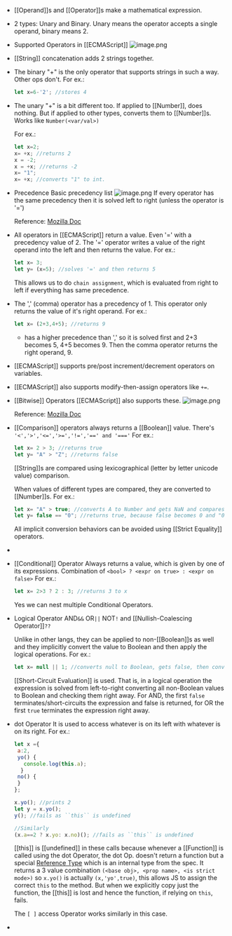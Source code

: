 - [[Operand]]s and [[Operator]]s make a mathematical expression.
- 2 types: Unary and Binary. Unary means the operator accepts a single operand, binary means 2.
- Supported Operators in [[ECMAScript]]
  ![image.png](../assets/image_1685373168911_0.png)
- [[String]] concatenation adds 2 strings together.
- The binary "+" is the only operator that supports strings in such a way. Other ops don't.
  For ex.:
  ```js
  let x=6-'2'; //stores 4
  ```
- The unary "+" is a bit different too.
  If applied to [[Number]], does nothing. But if applied to other types, converts them to [[Number]]s.
  Works like ``Number(<var/val>)``
  
  For ex.:
  ```js
  let x=2;
  x= +x; //returns 2
  x = -2;
  x = +x; //returns -2
  x= "1";
  x= +x; //converts "1" to int.
  ```
- Precedence
  Basic precedency list
  ![image.png](../assets/image_1685374105624_0.png)
  If every operator has the same precedency then it is solved left to right (unless the operator is '=')
   
  
  Reference: [Mozilla Doc](https://developer.mozilla.org/en-US/docs/Web/JavaScript/Reference/Operators/Operator_Precedence)
- All operators in [[ECMAScript]] return a value.
  Even '=' with a precedency value of 2.
  The '=' operator writes a value of the right operand into the left and then returns the value.
  For ex.:
  ```js
  let x= 3;
  let y= (x=5); //solves '=' and then returns 5
  
  ```
  This allows us to do ``chain assignment``, which is evaluated from right to left if everything has same precedence.
- The ',' (comma) operator has a precedency of 1. This operator only returns the value of it's right operand.
  For ex.:
  ```js
  let x= (2+3,4+5); //returns 9
  ```
  + has a higher precedence than ',' so it is solved first and 2+3 becomes 5, 4+5 becomes 9. Then the comma operator returns the right operand, 9.
- [[ECMAScript]] supports pre/post increment/decrement operators on variables.
- [[ECMAScript]] also supports modify-then-assign operators like ``+=``.
- [[Bitwise]] Operators
  [[ECMAScript]] also supports these.
  ![image.png](../assets/image_1685374441877_0.png)
  
  Reference: [Mozilla Doc](https://developer.mozilla.org/en-US/docs/Web/JavaScript/Guide/Expressions_and_Operators#bitwise_operators)
- [[Comparison]] operators always returns a [[Boolean]] value. 
  There's ``'<','>','<=','>=','!=','==' and '==='``
  For ex.:
  ```js
  let x= 2 > 3; //returns true
  let y= "A" > "Z"; //returns false
  ```
  [[String]]s are compared using lexicographical (letter by letter unicode value) comparison.
  
  When values of different types are compared, they are converted to [[Number]]s. 
  For ex.:
  ```js
  let x= "A" > true; //converts A to Number and gets NaN and compares NaN to 1. Returns false.
  let y= false == "0"; //returns true, because false becomes 0 and "0" also becomes 0.
  ```
  All implicit conversion behaviors can be avoided using [[Strict Equality]] operators.
-
- [[Conditional]] Operator
  Always returns a value, which is given by one of its expressions.
  Combination of ``<bool> ? <expr on true> : <expr on false>``
  For ex.:
  ```js
  let x= 2>3 ? 2 : 3; //returns 3 to x 
  ```
  
  Yes we can nest multiple Conditional Operators.
- Logical Operator
  AND``&&`` OR``||`` NOT``!`` and [[Nullish-Coalescing Operator]]``??``
  
  Unlike in other langs, they can be applied to non-[[Boolean]]s as well and they implicitly convert the value to Boolean and then apply the logical operations.
  For ex.:
  ```js
  let x= null || 1; //converts null to Boolean, gets false, then converts 1 to Boolean, gets true and returns true.
  ```
  
  [[Short-Circuit Evaluation]] is used. That is, in a logical operation the expression is solved from left-to-right converting all non-Boolean values to Boolean and checking them right away. For AND, the first ``false`` terminates/short-circuits the expression and false is returned, for OR the first ``true`` terminates the expression right away.
- dot Operator
  It is used to access whatever is on its left with whatever is on its right.
  For ex.:
  ```js
  let x ={
   a:2,
   yo() {
     console.log(this.a);
    }
   no() {
   }
  };
  
  x.yo(); //prints 2
  let y = x.yo();
  y(); //fails as ``this`` is undefined
  
  //Similarly
  (x.a==2 ? x.yo: x.no)(); //fails as ``this`` is undefined
  ```
  [[this]] is [[undefined]] in these calls because whenever a [[Function]] is called using the dot Operator, the dot Op. doesn't return a function but a special [Reference Type](https://tc39.es/ecma262/#sec-reference-specification-type) which is an internal type from the spec.
  It returns a 3 value combination ``(<base obj>, <prop name>, <is strict mode>)`` so ``x.yo()`` is actually ``(x,'yo',true)``, this allows JS to assign the correct ``this`` to the method. But when we explicitly copy just the function, the [[this]] is lost and hence the function, if relying on ``this``, fails.
  
  The ``[ ]`` access Operator works similarly in this case.
-